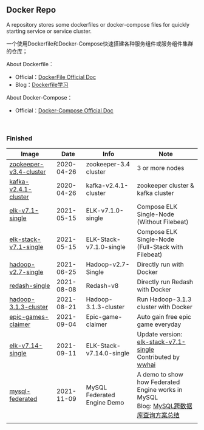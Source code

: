 ## Docker Repo

A repository stores some dockerfiles or docker-compose files for quickly starting service or service cluster.

一个使用Dockerfile和Docker-Compose快速搭建各种服务组件或服务组件集群的仓库；

About Dockerfile：

-   Official：[DockerFile Official Doc](https://docs.docker.com/engine/reference/builder/)
-   Blog：[Dockerfile学习](https://jasonkayzk.github.io/2019/10/16/Dockerfile%E5%AD%A6%E4%B9%A0/)

About Docker-Compose：

-   Official：[Docker-Compose Official Doc](https://docs.docker.com/compose/)

<br/>

### Finished

| Image                                                        | Date       | Info                        | Note                                                         |
| ------------------------------------------------------------ | ---------- | --------------------------- | ------------------------------------------------------------ |
| [zookeeper-v3.4-cluster](https://github.com/JasonkayZK/docker_repo/tree/zookeeper-v3.4-cluster) | 2020-04-26 | zookeeper-3.4 cluster       | 3 or more nodes                                              |
| [kafka-v2.4.1-cluster](https://github.com/JasonkayZK/docker_repo/tree/kafka-v2.4.1-cluster) | 2020-04-26 | kafka-v2.4.1-cluster        | zookeeper cluster & kafka cluster                            |
| [elk-v7.1-single](https://github.com/JasonkayZK/docker_repo/tree/elk-v7.1-single) | 2021-05-15 | ELK-v7.1.0-single           | Compose ELK Single-Node<br />(Without Filebeat)              |
| [elk-stack-v7.1-single](https://github.com/JasonkayZK/docker_repo/tree/elk-stack-v7.1-single) | 2021-05-15 | ELK-Stack-v7.1.0-single     | Compose ELK Single-Node<br />(Full-Stack with Filebeat)      |
| [hadoop-v2.7-single](https://github.com/JasonkayZK/docker_repo/tree/hadoop-v2.7-single) | 2021-06-25 | Hadoop-v2.7-Single          | Directly run with Docker                                     |
| [redash-single](https://github.com/JasonkayZK/docker_repo/tree/redash-single) | 2021-08-08 | Redash-v8                   | Directly run Redash with Docker                              |
| [hadoop-3.1.3-cluster](https://github.com/JasonkayZK/docker_repo/tree/hadoop-3.1.3-cluster) | 2021-08-21 | Hadoop-3.1.3-cluster        | Run Hadoop-3.1.3 cluster with Docker                         |
| [epic-games-claimer](https://github.com/JasonkayZK/docker_repo/tree/epic-games-claimer) | 2021-09-04 | Epic-game-claimer           | Auto gain free epic game everyday                            |
| [elk-v7.14-single](https://github.com/JasonkayZK/docker_repo/tree/elk-v7.14-single) | 2021-09-11 | ELK-Stack-v7.14.0-single    | Update version: [elk-stack-v7.1-single](https://github.com/JasonkayZK/docker_repo/tree/elk-stack-v7.1-single)<br />Contributed by [wwhai](https://github.com/wwhai) |
| [mysql-federated](https://github.com/JasonkayZK/docker-repo/tree/mysql-federated) | 2021-11-09 | MySQL Federated Engine Demo | A demo to show how Federated Engine works in MySQL<br />Blog: [MySQL跨数据库查询方案总结](https://jasonkayzk.github.io/2021/11/09/MySQL跨数据库查询方案总结/) |
|                                                              |            |                             |                                                              |

